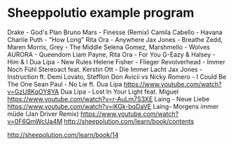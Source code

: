 # Sheeppolutio example program

Drake - God's Plan
Bruno Mars - Finesse (Remix) 
Camila Cabello - Havana
Charlie Puth - "How Long" 
Rita Ora - Anywhere
Jax Jones - Breathe
Zedd, Maren Morris, Grey - The Middle
Selena Gomez, Marshmello - Wolves
AURORA - Queendom
Liam Payne, Rita Ora - For You
G-Eazy & Halsey - Him & I 
Dua Lipa - New Rules
Helene Fisher - Flieger
Revolverhead - Immer Noch Fühl
Stereoact feat. Kerstin Ott - Die Immer Lacht
Jax Jones - Instruction ft. Demi Lovato, Stefflon Don
Avicii vs Nicky Romero - I Could Be The One
Sean Paul - No Lie ft. Dua Lipa https://www.youtube.com/watch?v=GzU8KqOY8YA
Dua Lipa - Lost In Your Light feat. Miguel https://www.youtube.com/watch?v=r-AuLm7S3XE
Laing - Neue Liebe https://www.youtube.com/watch?v=iKGk-bqDaVE
Laing- Morgens immer müde (Jan Driver Remix) https://www.youtube.com/watch?v=0F6QmWcUa4M
http://sheepolution.com/learn/book/contents

http://sheepolution.com/learn/book/14